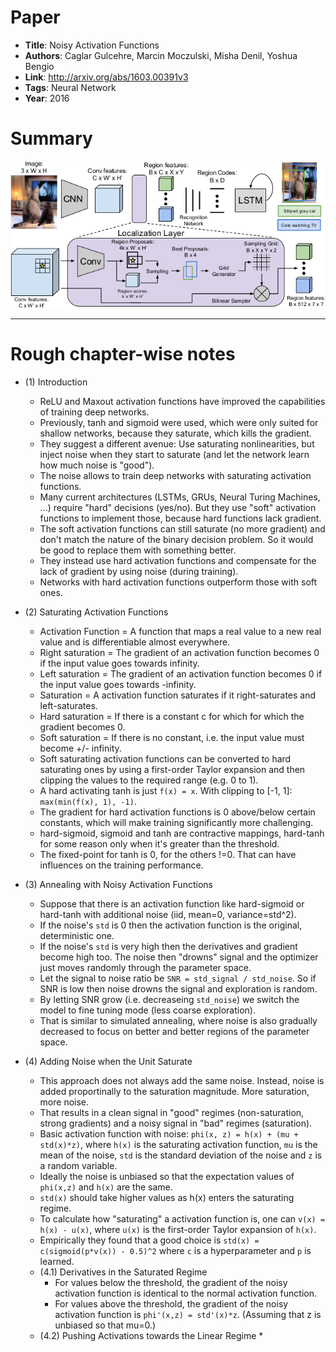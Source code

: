 # Paper

* **Title**: Noisy Activation Functions
* **Authors**: Caglar Gulcehre, Marcin Moczulski, Misha Denil, Yoshua Bengio
* **Link**: http://arxiv.org/abs/1603.00391v3
* **Tags**: Neural Network
* **Year**: 2016

# Summary

![Architecture](images/DenseCap__architecture.png?raw=true "Architecture.")



--------------------

# Rough chapter-wise notes

* (1) Introduction
  * ReLU and Maxout activation functions have improved the capabilities of training deep networks.
  * Previously, tanh and sigmoid were used, which were only suited for shallow networks, because they saturate, which kills the gradient.
  * They suggest a different avenue: Use saturating nonlinearities, but inject noise when they start to saturate (and let the network learn how much noise is "good").
  * The noise allows to train deep networks with saturating activation functions.
  * Many current architectures (LSTMs, GRUs, Neural Turing Machines, ...) require "hard" decisions (yes/no). But they use "soft" activation functions to implement those, because hard functions lack gradient.
  * The soft activation functions can still saturate (no more gradient) and don't match the nature of the binary decision problem. So it would be good to replace them with something better.
  * They instead use hard activation functions and compensate for the lack of gradient by using noise (during training).
  * Networks with hard activation functions outperform those with soft ones.

* (2) Saturating Activation Functions
  * Activation Function = A function that maps a real value to a new real value and is differentiable almost everywhere.
  * Right saturation = The gradient of an activation function becomes 0 if the input value goes towards infinity.
  * Left saturation = The gradient of an activation function becomes 0 if the input value goes towards -infinity.
  * Saturation = A activation function saturates if it right-saturates and left-saturates.
  * Hard saturation = If there is a constant c for which for which the gradient becomes 0.
  * Soft saturation = If there is no constant, i.e. the input value must become +/- infinity.
  * Soft saturating activation functions can be converted to hard saturating ones by using a first-order Taylor expansion and then clipping the values to the required range (e.g. 0 to 1).
  * A hard activating tanh is just `f(x) = x`. With clipping to [-1, 1]: `max(min(f(x), 1), -1)`.
  * The gradient for hard activation functions is 0 above/below certain constants, which will make training significantly more challenging.
  * hard-sigmoid, sigmoid and tanh are contractive mappings, hard-tanh for some reason only when it's greater than the threshold.
  * The fixed-point for tanh is 0, for the others !=0. That can have influences on the training performance.

* (3) Annealing with Noisy Activation Functions
  * Suppose that there is an activation function like hard-sigmoid or hard-tanh with additional noise (iid, mean=0, variance=std^2).
  * If the noise's `std` is 0 then the activation function is the original, deterministic one.
  * If the noise's `std` is very high then the derivatives and gradient become high too. The noise then "drowns" signal and the optimizer just moves randomly through the parameter space.
  * Let the signal to noise ratio be `SNR = std_signal / std_noise`. So if SNR is low then noise drowns the signal and exploration is random.
  * By letting SNR grow (i.e. decreaseing `std_noise`) we switch the model to fine tuning mode (less coarse exploration).
  * That is similar to simulated annealing, where noise is also gradually decreased to focus on better and better regions of the parameter space.

* (4) Adding Noise when the Unit Saturate
  * This approach does not always add the same noise. Instead, noise is added proportinally to the saturation magnitude. More saturation, more noise.
  * That results in a clean signal in "good" regimes (non-saturation, strong gradients) and a noisy signal in "bad" regimes (saturation).
  * Basic activation function with noise: `phi(x, z) = h(x) + (mu + std(x)*z)`, where `h(x)` is the saturating activation function, `mu` is the mean of the noise, `std` is the standard deviation of the noise and `z` is a random variable.
  * Ideally the noise is unbiased so that the expectation values of `phi(x,z)` and `h(x)` are the same.
  * `std(x)` should take higher values as h(x) enters the saturating regime.
  * To calculate how "saturating" a activation function is, one can `v(x) = h(x) - u(x)`, where `u(x)` is the first-order Taylor expansion of `h(x)`.
  * Empirically they found that a good choice is `std(x) = c(sigmoid(p*v(x)) - 0.5)^2` where `c` is a hyperparameter and `p` is learned.
  * (4.1) Derivatives in the Saturated Regime
    * For values below the threshold, the gradient of the noisy activation function is identical to the normal activation function.
    * For values above the threshold, the gradient of the noisy activation function is `phi'(x,z) = std'(x)*z`. (Assuming that z is unbiased so that mu=0.)
  * (4.2) Pushing Activations towards the Linear Regime
    * 

